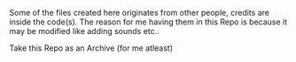 Some of the files created here originates from other people, credits are inside the code(s). The reason for me having them in this Repo is because it may be modified
 like adding sounds etc..
 
 Take this Repo as an Archive (for me atleast)
